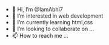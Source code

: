 - 👋 Hi, I’m @IamAbhi7
- 👀 I’m interested in web development
- 🌱 I’m currently learning html,css
- 💞️ I’m looking to collaborate on ...
- 📫 How to reach me ...

<!---
IamAbhi7/IamAbhi7 is a ✨ special ✨ repository because its `README.md` (this file) appears on your GitHub profile.
You can click the Preview link to take a look at your changes.
--->
